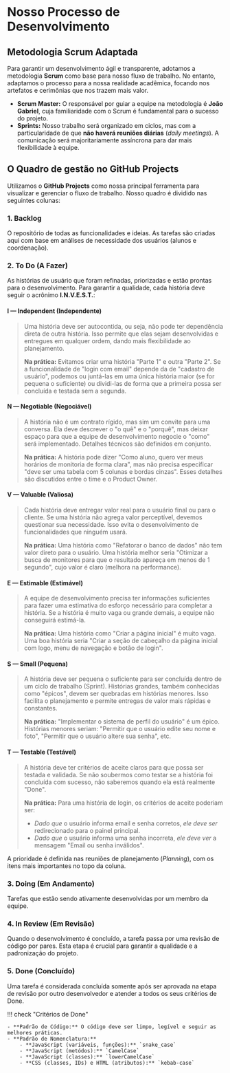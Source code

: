 # Nosso Processo de Desenvolvimento

## Metodologia Scrum Adaptada

Para garantir um desenvolvimento ágil e transparente, adotamos a metodologia **Scrum** como base para nosso fluxo de trabalho. No entanto, adaptamos o processo para a nossa realidade acadêmica, focando nos artefatos e cerimônias que nos trazem mais valor.

- **Scrum Master:** O responsável por guiar a equipe na metodologia é **João Gabriel**, cuja familiaridade com o Scrum é fundamental para o sucesso do projeto.
- **Sprints:** Nosso trabalho será organizado em ciclos, mas com a particularidade de que **não haverá reuniões diárias** (*daily meetings*). A comunicação será majoritariamente assíncrona para dar mais flexibilidade à equipe.

## O Quadro de gestão no GitHub Projects

Utilizamos o **GitHub Projects** como nossa principal ferramenta para visualizar e gerenciar o fluxo de trabalho. Nosso quadro é dividido nas seguintes colunas:

### 1. Backlog

O repositório de todas as funcionalidades e ideias. As tarefas são criadas aqui com base em análises de necessidade dos usuários (alunos e coordenação).

### 2. To Do (A Fazer)

As histórias de usuário que foram refinadas, priorizadas e estão prontas para o desenvolvimento. Para garantir a qualidade, cada história deve seguir o acrônimo **I.N.V.E.S.T.**:

#### **I — Independent (Independente)**
> Uma história deve ser autocontida, ou seja, não pode ter dependência direta de outra história. Isso permite que elas sejam desenvolvidas e entregues em qualquer ordem, dando mais flexibilidade ao planejamento.
> 
> **Na prática:** Evitamos criar uma história "Parte 1" e outra "Parte 2". Se a funcionalidade de "login com email" depende da de "cadastro de usuário", podemos ou juntá-las em uma única história maior (se for pequena o suficiente) ou dividi-las de forma que a primeira possa ser concluída e testada sem a segunda.

#### **N — Negotiable (Negociável)**
> A história não é um contrato rígido, mas sim um convite para uma conversa. Ela deve descrever o "o quê" e o "porquê", mas deixar espaço para que a equipe de desenvolvimento negocie o "como" será implementado. Detalhes técnicos são definidos em conjunto.
> 
> **Na prática:** A história pode dizer "Como aluno, quero ver meus horários de monitoria de forma clara", mas não precisa especificar "deve ser uma tabela com 5 colunas e bordas cinzas". Esses detalhes são discutidos entre o time e o Product Owner.

#### **V — Valuable (Valiosa)**
> Cada história deve entregar valor real para o usuário final ou para o cliente. Se uma história não agrega valor perceptível, devemos questionar sua necessidade. Isso evita o desenvolvimento de funcionalidades que ninguém usará.
> 
> **Na prática:** Uma história como "Refatorar o banco de dados" não tem valor direto para o usuário. Uma história melhor seria "Otimizar a busca de monitores para que o resultado apareça em menos de 1 segundo", cujo valor é claro (melhora na performance).

#### **E — Estimable (Estimável)**
> A equipe de desenvolvimento precisa ter informações suficientes para fazer uma estimativa do esforço necessário para completar a história. Se a história é muito vaga ou grande demais, a equipe não conseguirá estimá-la.
> 
> **Na prática:** Uma história como "Criar a página inicial" é muito vaga. Uma boa história seria "Criar a seção de cabeçalho da página inicial com logo, menu de navegação e botão de login".

#### **S — Small (Pequena)**
> A história deve ser pequena o suficiente para ser concluída dentro de um ciclo de trabalho (Sprint). Histórias grandes, também conhecidas como "épicos", devem ser quebradas em histórias menores. Isso facilita o planejamento e permite entregas de valor mais rápidas e constantes.
> 
> **Na prática:** "Implementar o sistema de perfil do usuário" é um épico. Histórias menores seriam: "Permitir que o usuário edite seu nome e foto", "Permitir que o usuário altere sua senha", etc.

#### **T — Testable (Testável)**
> A história deve ter critérios de aceite claros para que possa ser testada e validada. Se não soubermos como testar se a história foi concluída com sucesso, não saberemos quando ela está realmente "Done".
> 
> **Na prática:** Para uma história de login, os critérios de aceite poderiam ser:
> * *Dado que* o usuário informa email e senha corretos, *ele deve ser* redirecionado para o painel principal.
> * *Dado que* o usuário informa uma senha incorreta, *ele deve ver* a mensagem "Email ou senha inválidos".

A prioridade é definida nas reuniões de planejamento (*Planning*), com os itens mais importantes no topo da coluna.

### 3. Doing (Em Andamento)

Tarefas que estão sendo ativamente desenvolvidas por um membro da equipe.

### 4. In Review (Em Revisão)

Quando o desenvolvimento é concluído, a tarefa passa por uma revisão de código por pares. Esta etapa é crucial para garantir a qualidade e a padronização do projeto.


### 5. Done (Concluído)

Uma tarefa é considerada concluída somente após ser aprovada na etapa de revisão por outro desenvolvedor e atender a todos os seus critérios de Done.

!!! check "Critérios de Done"

    - **Padrão de Código:** O código deve ser limpo, legível e seguir as melhores práticas.
    - **Padrão de Nomenclatura:**
        - **JavaScript (variáveis, funções):** `snake_case`
        - **JavaScript (metódos):** `CamelCase`
        - **JavaScript (classes):** `lowerCamelCase`
        - **CSS (classes, IDs) e HTML (atributos):** `kebab-case`
